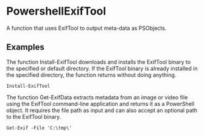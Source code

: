 # PowershellExifTool
A function that uses ExifTool to output meta-data as PSObjects.

## Examples
The function Install-ExifTool downloads and installs the ExifTool binary to the specified or default directory. If the ExifTool binary is already installed in the specified directory, the function returns without doing anything.
```
Install-ExifTool
```

The function Get-ExifData extracts metadata from an image or video file using the ExifTool command-line application and returns it as a PowerShell object. It requires the file path as input and can also accept an optional path to the ExifTool binary.
```
Get-Exif -File 'C:\tmp\'
```
